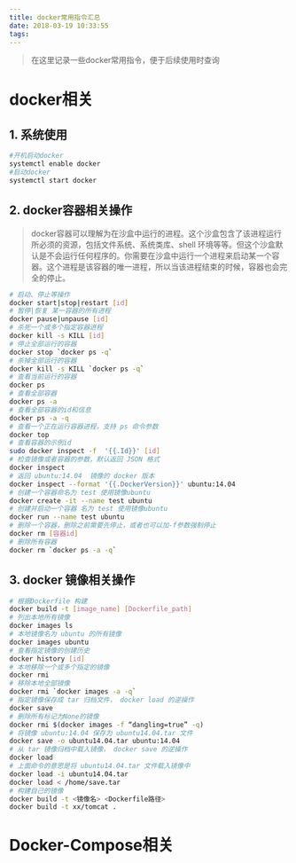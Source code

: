 ```yaml
---
title: docker常用指令汇总
date: 2018-03-19 10:33:55
tags:
---
```

> 在这里记录一些docker常用指令，便于后续使用时查询

# docker相关
## 1. 系统使用
```bash
#开机启动docker
systemctl enable docker
#启动docker
systemctl start docker
```
<!-- more -->
## 2. docker容器相关操作
> docker容器可以理解为在沙盒中运行的进程。这个沙盒包含了该进程运行所必须的资源，包括文件系统、系统类库、shell 环境等等。但这个沙盒默认是不会运行任何程序的。你需要在沙盒中运行一个进程来启动某一个容器。这个进程是该容器的唯一进程，所以当该进程结束的时候，容器也会完全的停止。

```bash
# 启动、停止等操作
docker start|stop|restart [id]
# 暂停|恢复 某一容器的所有进程
docker pause|unpause [id]
# 杀死一个或多个指定容器进程
docker kill -s KILL [id]
# 停止全部运行的容器
docker stop `docker ps -q`
# 杀掉全部运行的容器
docker kill -s KILL `docker ps -q`
# 查看当前运行的容器
docker ps
# 查看全部容器
docker ps -a
# 查看全部容器的id和信息
docker ps -a -q
# 查看一个正在运行容器进程，支持 ps 命令参数
docker top
# 查看容器的示例id
sudo docker inspect -f  '{{.Id}}' [id]
# 检查镜像或者容器的参数，默认返回 JSON 格式
docker inspect
# 返回 ubuntu:14.04  镜像的 docker 版本
docker inspect --format '{{.DockerVersion}}' ubuntu:14.04
# 创建一个容器命名为 test 使用镜像ubuntu
docker create -it --name test ubuntu
# 创建并启动一个容器 名为 test 使用镜像ubuntu
docker run --name test ubuntu
# 删除一个容器，删除之前需要先停止，或者也可以加-f参数强制停止
docker rm [容器id]
# 删除所有容器
docker rm `docker ps -a -q`
```
## 3. docker 镜像相关操作
```bash
# 根据Dockerfile 构建
docker build -t [image_name] [Dockerfile_path]
# 列出本地所有镜像
docker images ls 
# 本地镜像名为 ubuntu 的所有镜像
docker images ubuntu
# 查看指定镜像的创建历史
docker history [id]
# 本地移除一个或多个指定的镜像
docker rmi
# 移除本地全部镜像
docker rmi `docker images -a -q`
# 指定镜像保存成 tar 归档文件， docker load 的逆操作
docker save
# 删除所有标记为None的镜像
docker rmi $(docker images -f “dangling=true” -q)
# 将镜像 ubuntu:14.04 保存为 ubuntu14.04.tar 文件
docker save -o ubuntu14.04.tar ubuntu:14.04
# 从 tar 镜像归档中载入镜像， docker save 的逆操作
docker load
# 上面命令的意思是将 ubuntu14.04.tar 文件载入镜像中
docker load -i ubuntu14.04.tar
docker load < /home/save.tar
# 构建自己的镜像
docker build -t <镜像名> <Dockerfile路径>
docker build -t xx/tomcat .
```
# Docker-Compose相关
